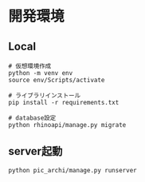 # 開発環境
## Local
```
# 仮想環境作成
python -m venv env
source env/Scripts/activate

# ライブラリインストール
pip install -r requirements.txt

# database設定
python rhinoapi/manage.py migrate
```

## server起動
```
python pic_archi/manage.py runserver
```